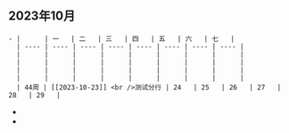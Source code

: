 ## 2023年10月
	- |      | 一   | 二   | 三   | 四   | 五   | 六   | 七   |
	  | ---- | ---- | ---- | ---- | ---- | ---- | ---- | ---- |
	  |      |      |      |      |      |      |      |      |
	  |      |      |      |      |      |      |      |      |
	  |      |      |      |      |      |      |      |      |
	  |      |      |      |      |      |      |      |      |
	  | 44周 | [[2023-10-23]] <br />测试分行 | 24   | 25   | 26   | 27   | 28   | 29   |
-
-